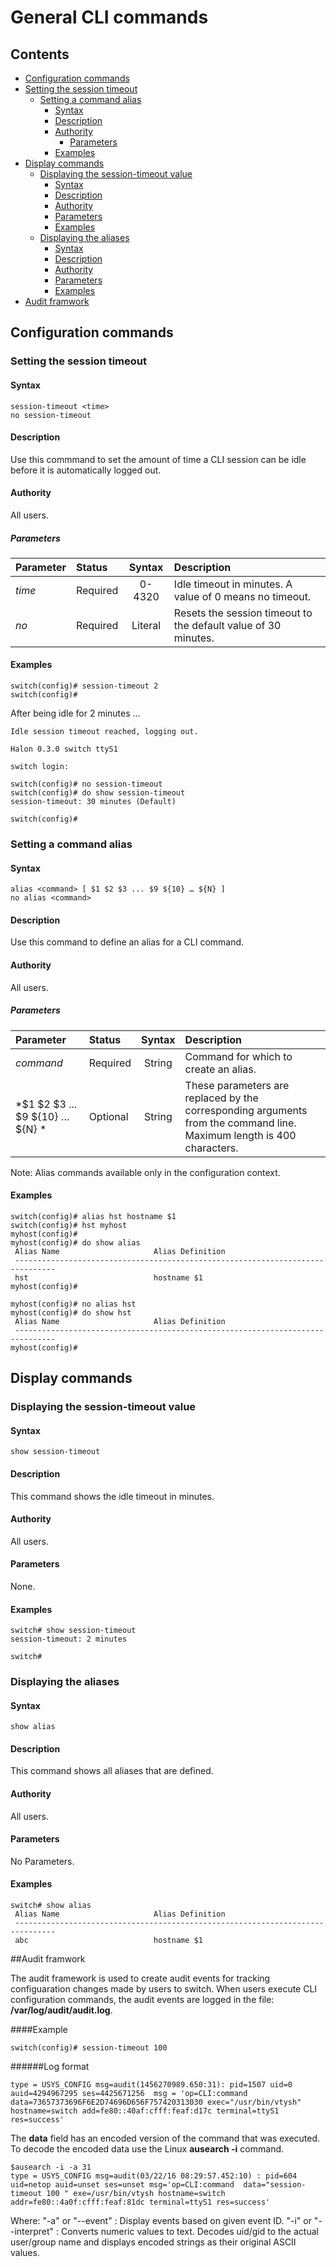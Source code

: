 # General CLI commands

## Contents

- [Configuration commands](#configuration-commands)
- [Setting the session timeout](#setting-the-session-timeout)
	- [Setting a command alias](#setting-a-command-alias)
		- [Syntax](#syntax)
		- [Description](#description)
		- [Authority](#authority)
			- [Parameters](#parameters)
		- [Examples](#examples)
- [Display commands](#display-commands)
	- [Displaying the session-timeout value](#displaying-the-session-timeout-value)
		- [Syntax](#syntax)
		- [Description](#description)
		- [Authority](#authority)
		- [Parameters](#parameters)
		- [Examples](#examples)
	- [Displaying the aliases](#displaying-the-aliases)
		- [Syntax](#syntax)
		- [Description](#description)
		- [Authority](#authority)
		- [Parameters](#parameters)
		- [Examples](#examples)
- [Audit framwork](#audit-framwork)


## Configuration commands

### Setting the session timeout

#### Syntax
```
session-timeout <time>
no session-timeout
```
#### Description
Use this commmand to set the amount of time a CLI session can be idle before it is automatically logged out.

#### Authority
All users.

##### Parameters
| Parameter | Status   | Syntax         | Description                           |
|:-----------|:----------|:----------------:|:---------------------------------------|
| *time* | Required | 0-4320 | Idle timeout in minutes. A value of 0 means no timeout.|
| *no* | Required | Literal | Resets the session timeout to the default value of 30 minutes. |


#### Examples
```
switch(config)# session-timeout 2
switch(config)#
```
After being idle for 2 minutes ...
```
Idle session timeout reached, logging out.

Halon 0.3.0 switch ttyS1

switch login:
```

```
switch(config)# no session-timeout
switch(config)# do show session-timeout
session-timeout: 30 minutes (Default)

switch(config)#

```
### Setting a command alias

#### Syntax

```
alias <command> [ $1 $2 $3 ... $9 ${10} … ${N} ]
no alias <command>
```

#### Description
Use this command to define an alias for a CLI command.

#### Authority
All users.

##### Parameters
| Parameter | Status   | Syntax         | Description                           |
|:-----------|:----------|:----------------:|:---------------------------------------|
| *command* | Required | String | Command for which to create an alias. |
| *$1 $2 $3 ... $9 ${10} … ${N} * | Optional | String | These parameters are replaced by the corresponding arguments from the command line. Maximum length is 400 characters.|

Note: Alias commands available only in the configuration context.

#### Examples
```
switch(config)# alias hst hostname $1
switch(config)# hst myhost
myhost(config)#
myhost(config)# do show alias
 Alias Name                     Alias Definition
 -------------------------------------------------------------------------------
 hst                            hostname $1
myhost(config)#

myhost(config)# no alias hst
myhost(config)# do show hst
 Alias Name                     Alias Definition
 -------------------------------------------------------------------------------
myhost(config)#
```

## Display commands

### Displaying the session-timeout value

#### Syntax

`show session-timeout  `

#### Description
This command shows the idle timeout in minutes.

#### Authority
All users.

#### Parameters
None.

#### Examples
```
switch# show session-timeout
session-timeout: 2 minutes

switch#

```
### Displaying the aliases
#### Syntax
`show alias  `
#### Description
This command shows all aliases that are defined.
#### Authority
All users.
#### Parameters
No Parameters.
#### Examples
```
switch# show alias
 Alias Name                     Alias Definition
 -------------------------------------------------------------------------------
 abc                            hostname $1
```

##Audit framwork

The audit framework is used to create audit events for tracking configuaration changes made by users to switch. When users execute CLI configuration commands, the audit events are logged in the file: **/var/log/audit/audit.log**.

####Example
```
switch(config)# session-timeout 100
```

######Log format
```
type = USYS_CONFIG msg=audit(1456270989.650:31): pid=1507 uid=0 auid=4294967295 ses=4425671256  msg = 'op=CLI:command data=73657373696F6E2D74696D656F757420313030 exec="/usr/bin/vtysh" hostname=switch add=fe80::40af:cfff:feaf:d17c terminal=ttyS1 res=success'
```
The **data** field has an encoded version of the command that was executed. To decode the encoded data use the Linux **ausearch -i** command.

```
$ausearch -i -a 31
type = USYS_CONFIG msg=audit(03/22/16 08:29:57.452:10) : pid=604 uid=netop auid=unset ses=unset msg='op=CLI:command  data="session-timeout 100 " exe=/usr/bin/vtysh hostname=switch addr=fe80::4a0f:cfff:feaf:81dc terminal=ttyS1 res=success'
```
Where:
    "-a" or "--event"                :   Display events based on given event ID.
    "-i" or "--interpret"            :   Converts numeric values to text. Decodes uid/gid to the actual user/group name and displays encoded strings as their original ASCII values.
